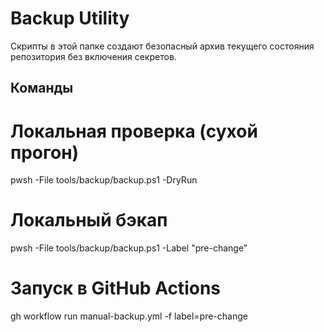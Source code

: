 # Backup Utility

Скрипты в этой папке создают безопасный архив текущего состояния репозитория без включения секретов.

## Команды

# Локальная проверка (сухой прогон)
pwsh -File tools/backup/backup.ps1 -DryRun

# Локальный бэкап
pwsh -File tools/backup/backup.ps1 -Label "pre-change"

# Запуск в GitHub Actions
gh workflow run manual-backup.yml -f label=pre-change

